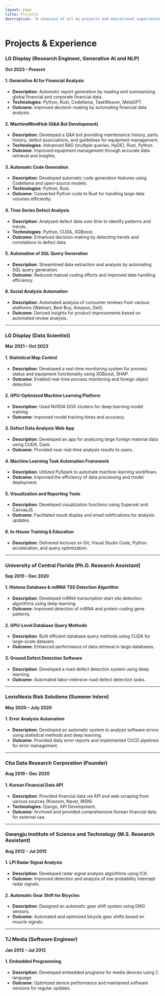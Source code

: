 ```yaml
---
layout: page
title: Projects
description: "A showcase of all my projects and educational experiences in reverse chronological order"
---
```


# Projects & Experience

### **LG Display (Research Engineer, Generative AI and NLP)**  
**Oct 2023 – Present**

#### 1. **Generative AI for Financial Analysis**
- **Description**: Automatic report generation by reading and summarizing global financial and corporate financial data.
- **Technologies**: Python, Rust, Codellama, TaskWeaver, MetaGPT.
- **Outcome**: Improved decision-making by automating financial data analysis.

#### 2. **MachineMindHub (Q&A Bot Development)**
- **Description**: Developed a Q&A bot providing maintenance history, parts history, defect associations, and guidelines for equipment management.
- **Technologies**: Advanced RAG (multiple queries, HyDE), Rust, Python.
- **Outcome**: Improved equipment management through accurate data retrieval and insights.

#### 3. **Automatic Code Generation**
- **Description**: Developed automatic code generation features using Codellama and open-source models.
- **Technologies**: Python, Rust.
- **Outcome**: Converted Python code to Rust for handling large data volumes efficiently.

#### 4. **Time Series Defect Analysis**
- **Description**: Analyzed defect data over time to identify patterns and trends.
- **Technologies**: Python, CUDA, XGBoost.
- **Outcome**: Enhanced decision-making by detecting trends and correlations in defect data.

#### 5. **Automation of SQL Query Generation**
- **Description**: Streamlined data extraction and analysis by automating SQL query generation.
- **Outcome**: Reduced manual coding efforts and improved data handling efficiency.

#### 6. **Social Analysis Automation**
- **Description**: Automated analysis of consumer reviews from various platforms (Walmart, Best Buy, Amazon, Dell).
- **Outcome**: Derived insights for product improvements based on automated review analysis.

---

### **LG Display (Data Scientist)**  
**Mar 2021 – Oct 2023**

#### 1. **Statistical Map Control**
- **Description**: Developed a real-time monitoring system for process status and equipment functionality using XGBoost, SHAP.
- **Outcome**: Enabled real-time process monitoring and foreign object detection.

#### 2. **GPU-Optimized Machine Learning Platform**
- **Description**: Used NVIDIA DGX clusters for deep learning model training.
- **Outcome**: Improved model training times and accuracy.

#### 3. **Defect Data Analysis Web App**
- **Description**: Developed an app for analyzing large foreign material data using CUDA, Dask.
- **Outcome**: Provided near real-time analysis results to users.

#### 4. **Machine Learning Task Automation Framework**
- **Description**: Utilized PySpark to automate machine learning workflows.
- **Outcome**: Improved the efficiency of data processing and model deployment.

#### 5. **Visualization and Reporting Tools**
- **Description**: Developed visualization functions using Superset and CanvasJS.
- **Outcome**: Facilitated result display and email notifications for analysis updates.

#### 6. **In-House Training & Education**
- **Description**: Delivered lectures on Git, Visual Studio Code, Python acceleration, and query optimization.

---

### **University of Central Florida (Ph.D. Research Assistant)**  
**Sep 2015 – Dec 2020**

#### 1. **Histone Database & miRNA TSS Detection Algorithm**
- **Description**: Developed miRNA transcription start site detection algorithms using deep learning.
- **Outcome**: Improved detection of miRNA and protein coding gene patterns.

#### 2. **GPU-Level Database Query Methods**
- **Description**: Built efficient database query methods using CUDA for large-scale datasets.
- **Outcome**: Enhanced performance of data retrieval in large databases.

#### 3. **Ground Defect Detection Software**
- **Description**: Developed a road defect detection system using deep learning.
- **Outcome**: Automated labor-intensive road defect detection tasks.

---

### **LexisNexis Risk Solutions (Summer Intern)**  
**May 2020 – July 2020**

#### 1. **Error Analysis Automation**
- **Description**: Developed an automatic system to analyze software errors using statistical methods and deep learning.
- **Outcome**: Provided daily error reports and implemented CI/CD pipelines for error management.

---

### **Cha Data Research Corporation (Founder)**  
**Aug 2019 – Dec 2020**

#### 1. **Korean Financial Data API**
- **Description**: Provided financial data via API and web scraping from various sources (Kiwoom, Naver, MSN).
- **Technologies**: Django, API Development.
- **Outcome**: Archived and provided comprehensive Korean financial data for external use.

---

### **Gwangju Institute of Science and Technology (M.S. Research Assistant)**  
**Aug 2012 – Jul 2015**

#### 1. **LPI Radar Signal Analysis**
- **Description**: Developed radar signal analysis algorithms using ICA.
- **Outcome**: Improved detection and analysis of low probability intercept radar signals.

#### 2. **Automatic Gear Shift for Bicycles**
- **Description**: Designed an automatic gear shift system using EMG sensors.
- **Outcome**: Automated and optimized bicycle gear shifts based on muscle signals.

---

### **TJ Media (Software Engineer)**  
**Jan 2012 – Jul 2012**

#### 1. **Embedded Programming**
- **Description**: Developed embedded programs for media devices using C language.
- **Outcome**: Optimized device performance and maintained software versions for regular updates.

